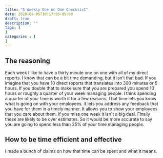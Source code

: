 ```yaml
---
title: "A Weekly One on One Checklist"
date: 2020-08-05T10:17:05-05:00
draft: true
description: ""
tags: [
]
categories : [
]
---
```

## The reasoning
Each week I like to have a thirty minute one on one with all of my direct reports.
I know that can be a bit time demanding, but it isn't that bad.
If you imagine that you have 10 direct reports that translates into 300 minutes or 5 hours.
If you double that to make sure that you are prepared you spend 10 hours or roughly a quarter of your week managing people.
I think spending a quarter of your time is worth it for a few reasons.
That time lets you know what is going on with your employees.
It lets you address any feedback that you have for them in a timely manner.
It allows you to show your employees that you care about them.
If you miss one week it isn't a big deal.
Finally these are likely to be over estimates.
So it would be more accurate to say you are going to spend less than 25% of your time managing people.

## How to be time efficient and effective
I made a bunch of claims on how that time can be spent and what it means.



